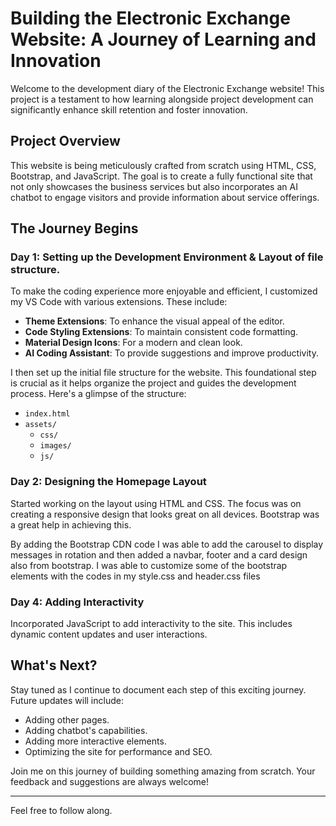 # Building the Electronic Exchange Website: A Journey of Learning and Innovation

Welcome to the development diary of the Electronic Exchange website! This project is a testament to how learning alongside project development can significantly enhance skill retention and foster innovation.

## Project Overview

This website is being meticulously crafted from scratch using HTML, CSS, Bootstrap, and JavaScript. The goal is to create a fully functional site that not only showcases the business services but also incorporates an AI chatbot to engage visitors and provide information about service offerings.

## The Journey Begins

### Day 1: Setting up the Development Environment & Layout of file structure.

To make the coding experience more enjoyable and efficient, I customized my VS Code with various extensions. These include:

- **Theme Extensions**: To enhance the visual appeal of the editor.
- **Code Styling Extensions**: To maintain consistent code formatting.
- **Material Design Icons**: For a modern and clean look.
- **AI Coding Assistant**: To provide suggestions and improve productivity.

I then set up the initial file structure for the website. This foundational step is crucial as it helps organize the project and guides the development process. Here's a glimpse of the structure:

- `index.html`
- `assets/`
  - `css/`
  - `images/`
  - `js/`

### Day 2: Designing the Homepage Layout

Started working on the layout using HTML and CSS. The focus was on creating a responsive design that looks great on all devices. Bootstrap was a great help in achieving this.

By adding the Bootstrap CDN code I was able to add the carousel to display messages in rotation and then added a navbar, footer and a card design also from bootstrap. I was able to customize some of the bootstrap elements with the codes in my style.css and header.css files

### Day 4: Adding Interactivity

Incorporated JavaScript to add interactivity to the site. This includes dynamic content updates and user interactions.

## What's Next?

Stay tuned as I continue to document each step of this exciting journey. Future updates will include:

- Adding other pages.
- Adding chatbot's capabilities.
- Adding more interactive elements.
- Optimizing the site for performance and SEO.

Join me on this journey of building something amazing from scratch. Your feedback and suggestions are always welcome!

---

Feel free to follow along.
